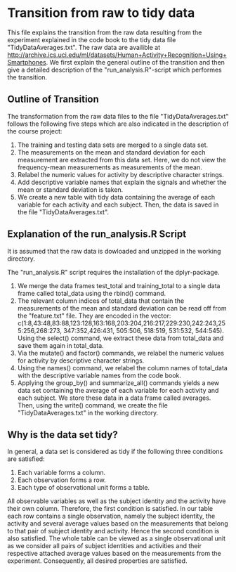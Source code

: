 # Transition from raw to tidy data

This file explains the transition from the raw data resulting from the experiment explained in the code book to the tidy data file "TidyDataAverages.txt". The raw data are availible at http://archive.ics.uci.edu/ml/datasets/Human+Activity+Recognition+Using+Smartphones. We first explain the general outline of the transition and then give a detailed description of the "run_analysis.R"-script which performes the transition. 

## Outline of Transition

The transformation from the raw data files to the file "TidyDataAverages.txt" follows the following five steps which are also indicated in the description of the course project:

1. The training and testing data sets are merged to a single data set.
2. The measurements on the mean and standard deviation for each measurement are extracted from this data set. Here, we do not view the frequency-mean measurements as measurements of the mean.
3. Relabel the numeric values for activity by descriptive character strings.
4. Add descriptive variable names that explain the signals and whether the mean or standard deviation is taken.
5. We create a new table with tidy data containing the average of each variable for each activity and each subject. Then, the data is saved in the file "TidyDataAverages.txt".

## Explanation of the run_analysis.R Script

It is assumed that the raw data is dowloaded and unzipped in the working directory. 

The "run_analysis.R" script requires the installation of the dplyr-package.

1. We merge the data frames test_total and training_total to a single data frame called total_data using the rbind() command.
2. The relevant column indices of total_data that contain the measurements of the mean and standard deviation can be read off from the "feature.txt" file. They are encoded in the vector: c(1:8,43:48,83:88,123:128,163:168,203:204,216:217,229:230,242:243,255:256,268:273,
347:352,426:431, 505:506, 518:519, 531:532, 544:545). Using the select() command, we extract these data from total_data and save them again in total_data.
3. Via the mutate() and factor() commands, we relabel the numeric values for activity by descriptive character strings.
4. Using the names() command, we relabel the column names of total_data with the descriptive variable names from the code book.
5. Applying the group_by() and summarize_all() commands yields a new data set containing the average of each variable for each activity and each subject. We store these data in a data frame called averages. Then, using the write() command, we create the file "TidyDataAverages.txt" in the working directory.

## Why is the data set tidy?

In general, a data set is considered as tidy if the following three conditions are satisfied:

1. Each variable forms a column.
2. Each observation forms a row.
3. Each type of observational unit forms a table.

All observable variables as well as the subject identity and the activity have their own column. Therefore, the first condition is satisfied. In our table each row contains a single observation, namely the subject identity, the activity and several average values based on the measurements that belong to that pair of subject identity and activity. Hence the second condition is also satisfied. The whole table can be viewed as a single observational unit as we consider all pairs of subject identities and activities and their respective attached average values based on the measurements from the experiment. Consequently, all desired properties are satisfied.


